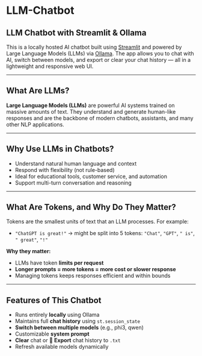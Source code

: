 # LLM-Chatbot


## LLM Chatbot with Streamlit & Ollama

This is a locally hosted AI chatbot built using [Streamlit](https://streamlit.io/) and powered by Large Language Models (LLMs) via [Ollama](https://ollama.com/). The app allows you to chat with AI, switch between models, and export or clear your chat history — all in a lightweight and responsive web UI.

---

##  What Are LLMs?

**Large Language Models (LLMs)** are powerful AI systems trained on massive amounts of text. They understand and generate human-like responses and are the backbone of modern chatbots, assistants, and many other NLP applications.

---

##  Why Use LLMs in Chatbots?

- Understand natural human language and context
- Respond with flexibility (not rule-based)
- Ideal for educational tools, customer service, and automation
- Support multi-turn conversation and reasoning

---

##  What Are Tokens, and Why Do They Matter?


Tokens are the smallest units of text that an LLM processes. For example:
- `"ChatGPT is great!"` → might be split into 5 tokens: `"Chat"`, `"GPT"`, `" is"`, `" great"`, `"!"`

**Why they matter:**
- LLMs have token **limits per request**
- **Longer prompts = more tokens = more cost or slower response**
- Managing tokens keeps responses efficient and within bounds

---

##  Features of This Chatbot

-  Runs entirely **locally** using Ollama
-  Maintains full **chat history** using `st.session_state`
-  **Switch between multiple models** (e.g., phi3, qwen)
-  Customizable **system prompt**
-  **Clear** chat or 💾 **Export** chat history to `.txt`
- Refresh available models dynamically
